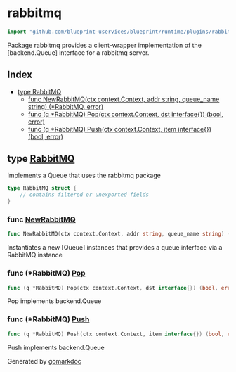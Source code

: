 <!-- Code generated by gomarkdoc. DO NOT EDIT -->

# rabbitmq

```go
import "github.com/blueprint-uservices/blueprint/runtime/plugins/rabbitmq"
```

Package rabbitmq provides a client\-wrapper implementation of the \[backend.Queue\] interface for a rabbitmq server.

## Index

- [type RabbitMQ](<#RabbitMQ>)
  - [func NewRabbitMQ\(ctx context.Context, addr string, queue\_name string\) \(\*RabbitMQ, error\)](<#NewRabbitMQ>)
  - [func \(q \*RabbitMQ\) Pop\(ctx context.Context, dst interface\{\}\) \(bool, error\)](<#RabbitMQ.Pop>)
  - [func \(q \*RabbitMQ\) Push\(ctx context.Context, item interface\{\}\) \(bool, error\)](<#RabbitMQ.Push>)


<a name="RabbitMQ"></a>
## type [RabbitMQ](<https://github.com/blueprint-uservices/blueprint/blob/main/runtime/plugins/rabbitmq/queue.go#L13-L19>)

Implements a Queue that uses the rabbitmq package

```go
type RabbitMQ struct {
    // contains filtered or unexported fields
}
```

<a name="NewRabbitMQ"></a>
### func [NewRabbitMQ](<https://github.com/blueprint-uservices/blueprint/blob/main/runtime/plugins/rabbitmq/queue.go#L22>)

```go
func NewRabbitMQ(ctx context.Context, addr string, queue_name string) (*RabbitMQ, error)
```

Instantiates a new \[Queue\] instances that provides a queue interface via a RabbitMQ instance

<a name="RabbitMQ.Pop"></a>
### func \(\*RabbitMQ\) [Pop](<https://github.com/blueprint-uservices/blueprint/blob/main/runtime/plugins/rabbitmq/queue.go#L63>)

```go
func (q *RabbitMQ) Pop(ctx context.Context, dst interface{}) (bool, error)
```

Pop implements backend.Queue

<a name="RabbitMQ.Push"></a>
### func \(\*RabbitMQ\) [Push](<https://github.com/blueprint-uservices/blueprint/blob/main/runtime/plugins/rabbitmq/queue.go#L53>)

```go
func (q *RabbitMQ) Push(ctx context.Context, item interface{}) (bool, error)
```

Push implements backend.Queue

Generated by [gomarkdoc](<https://github.com/princjef/gomarkdoc>)
